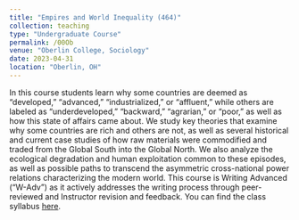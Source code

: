 ```yaml
---
title: "Empires and World Inequality (464)"
collection: teaching
type: "Undergraduate Course"
permalink: /00Ob
venue: "Oberlin College, Sociology"
date: 2023-04-31
location: "Oberlin, OH"
---
```

In this course students learn why some countries are deemed as “developed,” “advanced,” “industrialized,” or “affluent,” while others are labeled as “underdeveloped,” “backward,” “agrarian,” or “poor,” as well as how this state of affairs came about. We study key theories that examine why some countries are rich and others are not, as well as several historical and current case studies of how raw materials were commodified and traded from the Global South into the Global North. We also analyze the ecological degradation and human exploitation common to these episodes, as well as possible paths to transcend the asymmetric cross-national power relations characterizing the modern world.
This course is  Writing Advanced (“W-Adv”) as it actively addresses the writing process through peer-reviewed and Instructor revision and feedback. 
You can find the class syllabus [here](http://mauriciobetan.github.io/files/SOCI_464_Syllabus_2023.pdf). 
